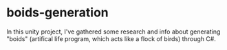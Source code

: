 # boids-generation
In this unity project, I've gathered some research and info about generating "boids" (artifical life program, which acts like a flock of birds) through C#.
